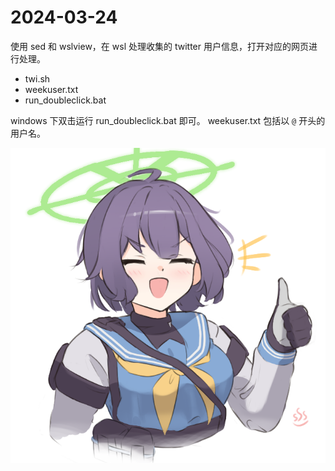 # 2024-03-24
使用 sed 和 wslview，在 wsl 处理收集的 twitter 用户信息，打开对应的网页进行处理。

- twi.sh
- weekuser.txt
- run_doubleclick.bat

windows 下双击运行 run_doubleclick.bat 即可。
weekuser.txt 包括以 `@` 开头的用户名。

![](GD2KIjMWUAEcSns.png)
